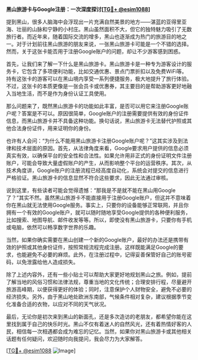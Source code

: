 **黑山旅游卡与Google注册：一次深度探讨[[TG💪+ @esim1088](https://t.me/s/esim1088)]**

提到黑山，很多人脑海中会浮现出一片充满自然美景的地方——湛蓝的亚得里亚海、壮丽的山脉和宁静的小村庄。黑山虽然面积不大，但它的独特魅力吸引了无数旅行者。而近年来，随着国际交流的增多，黑山也逐渐成为热门的旅游目的地之一。对于计划前往黑山旅游的朋友来说，一张黑山旅游卡可能是一个不错的选择。然而，关于这张卡能否用于注册Google账户的问题，却让不少游客感到困惑。

首先，让我们来了解一下什么是黑山旅游卡。黑山旅游卡是一种专为游客设计的服务卡，它包含了多项便利功能，比如交通优惠、景点门票折扣以及免费WiFi等。持有这张卡的游客可以在黑山境内享受一系列便捷服务，极大地提升了旅行体验。不过，这张卡的本质更像是一张会员卡或优惠券，其主要目的是帮助游客更好地融入当地生活，而不是作为身份认证工具使用。

那么问题来了，既然黑山旅游卡的功能如此丰富，是否可以用它来注册Google账户呢？答案是不可以。原因很简单，Google账户的注册需要提供有效的身份证件信息，而黑山旅游卡并不具备这种功能。换句话说，黑山旅游卡无法替代护照或其他合法身份证件，用来证明你的身份。

也许有人会问：“为什么不能用黑山旅游卡注册Google账户呢？”这其实涉及到法律和技术层面的原因。首先，从法律角度来看，Google要求用户提供的信息必须真实有效，以确保平台的安全性和合法性。如果允许用非正式的身份证明文件注册账户，可能会导致大量虚假账户的产生，从而影响整个平台的运营秩序。其次，从技术角度讲，Google账户的注册流程已经高度自动化，系统会对提交的信息进行严格验证。黑山旅游卡的信息显然不符合这些要求，因此无法通过审核。

说到这里，有些读者可能会觉得遗憾：“那我是不是就不能在黑山用Google了？”其实不然。虽然黑山旅游卡不能直接用于注册Google账户，但这并不意味着你在黑山就无法使用Google服务。事实上，只要你的设备能够正常联网，并且你拥有一个有效的Google账户，就可以随时随地享受Google提供的各种便利服务，比如搜索、地图导航、邮件收发等等。所以，即使没有黑山旅游卡，只要你有手机或电脑，依然可以畅享数字世界的乐趣。

当然，如果你确实需要在黑山创建一个新的Google账户，最好的办法还是携带有效的护照或其他身份证件，按照常规流程完成注册。这样既能满足Google的要求，也能避免不必要的麻烦。此外，在注册过程中，记得妥善保管好自己的账号密码，以免泄露给他人造成损失。

除了上述内容外，还有一些小贴士可以帮助大家更好地规划黑山之旅。例如，提前了解当地的风俗习惯和法律法规，尊重当地的文化传统；合理安排行程，尽量避开旅游高峰期，以便获得更好的体验；同时，注意保护个人财物安全，避免不必要的经济损失。另外，由于黑山地处欧洲东南部，气候条件相对复杂，建议根据季节变化准备合适的衣物，以应对不同的天气状况。

最后，无论你是初次来到黑山的新面孔，还是多次造访的老朋友，都希望你能在这里找到属于自己的快乐时光。黑山不仅有着迷人的自然风光，还有着热情好客的人民，相信每一次相遇都会成为难忘的记忆。当然，如果你对黑山旅游卡或其他相关话题有任何疑问，欢迎随时向我提问，我会尽力为大家解答。

[[TG💪+ @esim1088](https://t.me/s/esim1088) ![Image](https://i.postimg.cc/4NQfJmqS/Snipaste-2025-05-13-00-14-12.png)]